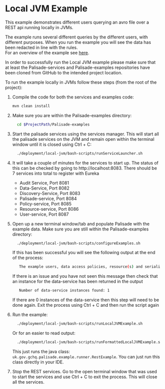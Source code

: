 # Local JVM Example

This example demonstrates different users querying an avro file over a REST api running locally in JVMs.

The example runs several different queries by the different users, with different purposes. When you run the example you will see the data has been redacted in line with the rules.  
For an overview of the example see [here](../../README.md).

In order to successfully run the Local JVM example please make sure that at least the Palisade-services and Palisade-examples repositories have been cloned from GitHub to the intended project location.

To run the example locally in JVMs follow these steps (from the root of the project):

1. Compile the code for both the services and examples code:
    ```bash
    mvn clean install
    ```
 
1.  Make sure you are within the Palisade-examples directory:
     ```bash
       cd $ProjectPath/Palisade-examples
     ```

1. Start the palisade services using the services manager. This will start all the palisade services on the JVM and remain open within the terminal window until it is closed using Ctrl + C:

    ```bash
      ./deployment/local-jvm/bash-scripts/runServiceLauncher.sh
    ```
   
1. It will take a couple of minutes for the services to start up. The status of this can be checked by going to http://localhost:8083. There should be 7 services into total to register with Eureka
    - Audit Service, Port 8081
    - Data-Service, Port 8082
    - Discovery-Service, Port 8083
    - Palisade-service, Port 8084
    - Policy-service, Port 8085
    - Resource-service, Port 8086
    - User-service, Port 8087
    
1. Open up a new terminal window/tab and populate Palisade with the example data. Make sure you are still within the Palisade-examples directory:
    ```bash
      ./deployment/local-jvm/bash-scripts/configureExamples.sh
    ```
   
   If this has been successful you will see the following output at the end of the process:
   ```bash
      The example users, data access policies, resource(s) and serialiser details have been initialised.
   ```
   If there is an issue and you have not seen this message then check that an instance for the data-service has been returned in the output
   ```bash
      Number of data-service instances found: 1
   ```
   If there are 0 instances of the data-service then this step will need to be done again. Exit the process using Ctrl + C and then run the script again

1. Run the example:
    ```bash
      ./deployment/local-jvm/bash-scripts/runLocalJVMExample.sh
    ```
   Or for an easier to read output:
    ```bash
      ./deployment/local-jvm/bash-scripts/runFormattedLocalJVMExample.sh
    ```     
    
    This just runs the java class: `uk.gov.gchq.palisade.example.runner.RestExample`. You can just run this class directly in your IDE.

1. Stop the REST services. Go to the open terminal window that was used to start the services and use Ctrl + C to exit the process. This will close all the services.


